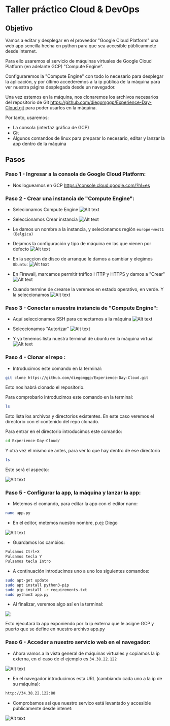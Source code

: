 # Taller práctico Cloud & DevOps


## Objetivo
Vamos a editar y desplegar en el proveedor "Google Cloud Platform" una web app sencilla hecha en python para que sea accesible públicamnete desde internet. 

Para ello usaremos el servicio de máquinas virtuales de Google Cloud Platform (en adelante GCP) "Compute Engine".

Configuraremos la "Compute Engine" con todo lo necesario para desplegar la aplicación, y por último accederemos a la ip pública de la máquina para ver nuestra página desplegada desde un navegador.

Una vez estemos en la máquina, nos clonaremos los archivos necesarios del repositorio de Git https://github.com/diegomggp/Experience-Day-Cloud.git
para poder usarlos en la máquina.

Por tanto, usaremos:
- La consola (interfaz gráfica de GCP)
- Git
- Algunos comandos de linux para preparar lo necesario, editar y lanzar la app dentro de la máquina


## Pasos
### Paso 1 - Ingresar a la consola de Google Cloud Platform:

- Nos logueamos en GCP https://console.cloud.google.com/?hl=es

### Paso 2 - Crear una instancia de "Compute Engine":

- Selecionamos Compute Engine
![Alt text](image.png)


- Seleccionamos Crear instancia
![Alt text](image-1.png)


- Le damos un nombre a la instancia, y selecionamos región `europe-west1 (Belgica)`
- Dejamos la configuración y tipo de máquina en las que vienen por defecto
![Alt text](image-2.png)

- En la seccion de disco de arranque le damos a cambiar y elegimos `Ubuntu`:
![Alt text](image-9.png)

- En Firewall, marcamos permitir tráfico HTTP y HTTPS y damos a "Crear"
![Alt text](image-4.png)

- Cuando termine de crearse la veremos en estado operativo, en verde. Y la seleccionamos
![Alt text](image-6.png)

### Paso 3 - Conectar a nuestra instancia de "Compute Engine":

- Aquí seleccionamos SSH para conectarnos a la máquina
![Alt text](image-7.png)

- Seleccionamos "Autorizar"
![Alt text](image-10.png)

- Y ya tenemos lista nuestra terminal de ubuntu en la máquina virtual
![Alt text](image-11.png)

### Paso 4 - Clonar el repo :

- Introducimos este comando en la terminal: 
```bash
git clone https://github.com/diegomggp/Experience-Day-Cloud.git
```
Esto nos habrá clonado el repositorio. 

Para comprobarlo introducimos este comando en la terminal:
```bash
ls
```
Esto lista los archivos y directorios existentes. En este caso veremos el directorio con el contenido del repo clonado.

Para entrar en el directorio introducimos este comando:
```bash
cd Experience-Day-Cloud/
```
Y otra vez el mismo de antes, para ver lo que hay dentro de ese directorio
```bash
ls
```
Este será el aspecto:

![Alt text](image-12.png)

### Paso 5 - Configurar la app, la máquina y lanzar la app:

- Metemos el comando, para editar la app con el editor nano:

```bash
nano app.py
```
- En el editor, metemos nuestro nombre, p.ej: Diego

![Alt text](image-13.png)

- Guardamos los cambios:
```bash
Pulsamos Ctrl+X
Pulsamos tecla Y
Pulsamos tecla Intro
```
- A continuación introducimos uno a uno los siguientes comandos:

```bash
sudo apt-get update
sudo apt install python3-pip
sudo pip install -r requirements.txt
sudo python3 app.py
```
- Al finalizar, veremos algo así en la terminal:

![](image-15.png)

Esto ejecutará la app exponiendo por la ip externa que le asigne GCP y puerto que se define en nuestro archivo app.py


### Paso 6 - Acceder a nuestro servicio web en el navegador:

- Ahora vamos a la vista general de máquinas virtuales y copiamos la ip externa, en el caso de el ejemplo es ``34.38.22.122``

![Alt text](image-14.png)


- En el navegador introducimos esta URL (cambiando cada uno a la ip de su máquina):

```bash
http://34.38.22.122:80
```

- Comprobamos así que nuestro servico está levantado y accesible públicamente desde intenet:

![Alt text](image-16.png)